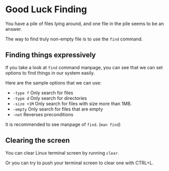 # Good Luck Finding

You have a pile of files lying around, and one file in the pile seems to be an answer.

The way to find truly non-empty file is to use the `find` command.

## Finding things expressively

If you take a look at `find` command manpage, you can see that we can set options to find things in our system easily.

Here are the sample options that we can use:

* `-type f` Only search for files
* `-type d` Only search for directories
* `-size +1M` Only search for files with size more than 1MB.
* `-empty` Only search for files that are empty
* `-not` Reverses preconditions

It is recommended to see manpage of `find`. (`man find`)

## Clearing the screen

You can clear Linux terminal screen by running `clear`.

Or you can try to push your terminal screen to clear one with CTRL+L.
